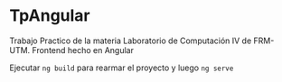 # TpAngular

Trabajo Practico de la materia Laboratorio de Computación IV de FRM-UTM. Frontend hecho en Angular

 Ejecutar `ng build` para rearmar el proyecto y luego `ng serve`